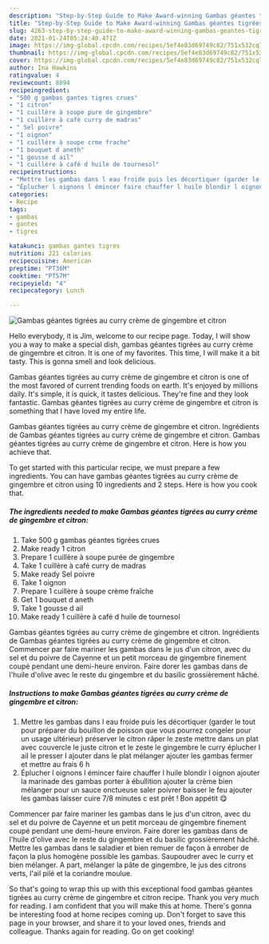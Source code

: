 ```yaml
---
description: "Step-by-Step Guide to Make Award-winning Gambas géantes tigrées au curry crème de gingembre et citron"
title: "Step-by-Step Guide to Make Award-winning Gambas géantes tigrées au curry crème de gingembre et citron"
slug: 4263-step-by-step-guide-to-make-award-winning-gambas-geantes-tigrees-au-curry-creme-de-gingembre-et-citron
date: 2021-01-24T05:24:40.471Z
image: https://img-global.cpcdn.com/recipes/5ef4e83d69749c82/751x532cq70/gambas-geantes-tigrees-au-curry-creme-de-gingembre-et-citron-photo-principale-de-la-recette.jpg
thumbnail: https://img-global.cpcdn.com/recipes/5ef4e83d69749c82/751x532cq70/gambas-geantes-tigrees-au-curry-creme-de-gingembre-et-citron-photo-principale-de-la-recette.jpg
cover: https://img-global.cpcdn.com/recipes/5ef4e83d69749c82/751x532cq70/gambas-geantes-tigrees-au-curry-creme-de-gingembre-et-citron-photo-principale-de-la-recette.jpg
author: Ina Hawkins
ratingvalue: 4
reviewcount: 8894
recipeingredient:
- "500 g gambas gantes tigres crues"
- "1 citron"
- "1 cuillère à soupe pure de gingembre"
- "1 cuillère à café curry de madras"
- " Sel poivre"
- "1 oignon"
- "1 cuillère à soupe crme frache"
- "1 bouquet d aneth"
- "1 gousse d ail"
- "1 cuillère à café d huile de tournesol"
recipeinstructions:
- "Mettre les gambas dans l eau froide puis les décortiquer (garder le tout pour préparer du bouillon de poisson que vous pourrez congeler pour un usage ultérieur) préserver le citron râper le zeste mettre dans un plat avec couvercle le juste citron et le zeste le gingembre le curry éplucher l ail le presser l ajouter dans le plat mélanger ajouter les gambas fermer et mettre au frais 6 h"
- "Éplucher l oignons l émincer faire chauffer l huile blondir l oignon ajouter la marinade des gambas porter à ébullition ajouter la crème bien mélanger pour un sauce onctueuse saler poivrer baisser le feu ajouter les gambas laisser cuire 7/8 minutes c est prêt ! Bon appétit 😋"
categories:
- Recipe
tags:
- gambas
- gantes
- tigres

katakunci: gambas gantes tigres 
nutrition: 221 calories
recipecuisine: American
preptime: "PT36M"
cooktime: "PT57M"
recipeyield: "4"
recipecategory: Lunch

---
```



![Gambas géantes tigrées au curry crème de gingembre et citron](https://img-global.cpcdn.com/recipes/5ef4e83d69749c82/751x532cq70/gambas-geantes-tigrees-au-curry-creme-de-gingembre-et-citron-photo-principale-de-la-recette.jpg)

Hello everybody, it is Jim, welcome to our recipe page. Today, I will show you a way to make a special dish, gambas géantes tigrées au curry crème de gingembre et citron. It is one of my favorites. This time, I will make it a bit tasty. This is gonna smell and look delicious.

Gambas géantes tigrées au curry crème de gingembre et citron is one of the most favored of current trending foods on earth. It's enjoyed by millions daily. It's simple, it is quick, it tastes delicious. They're fine and they look fantastic. Gambas géantes tigrées au curry crème de gingembre et citron is something that I have loved my entire life.

Gambas géantes tigrées au curry crème de gingembre et citron. Ingrédients de Gambas géantes tigrées au curry crème de gingembre et citron. Gambas géantes tigrées au curry crème de gingembre et citron. Here is how you achieve that.


To get started with this particular recipe, we must prepare a few ingredients. You can have gambas géantes tigrées au curry crème de gingembre et citron using 10 ingredients and 2 steps. Here is how you cook that.

<!--inarticleads1-->

##### The ingredients needed to make Gambas géantes tigrées au curry crème de gingembre et citron:

1. Take 500 g gambas géantes tigrées crues
1. Make ready 1 citron
1. Prepare 1 cuillère à soupe purée de gingembre
1. Take 1 cuillère à café curry de madras
1. Make ready  Sel poivre
1. Take 1 oignon
1. Prepare 1 cuillère à soupe crème fraîche
1. Get 1 bouquet d aneth
1. Take 1 gousse d ail
1. Make ready 1 cuillère à café d huile de tournesol


Gambas géantes tigrées au curry crème de gingembre et citron. Ingrédients de Gambas géantes tigrées au curry crème de gingembre et citron. Commencer par faire mariner les gambas dans le jus d&#39;un citron, avec du sel et du poivre de Cayenne et un petit morceau de gingembre finement coupé pendant une demi-heure environ. Faire dorer les gambas dans de l&#39;huile d&#39;olive avec le reste du gingembre et du basilic grossièrement hâché. 

<!--inarticleads2-->

##### Instructions to make Gambas géantes tigrées au curry crème de gingembre et citron:

1. Mettre les gambas dans l eau froide puis les décortiquer (garder le tout pour préparer du bouillon de poisson que vous pourrez congeler pour un usage ultérieur) préserver le citron râper le zeste mettre dans un plat avec couvercle le juste citron et le zeste le gingembre le curry éplucher l ail le presser l ajouter dans le plat mélanger ajouter les gambas fermer et mettre au frais 6 h
1. Éplucher l oignons l émincer faire chauffer l huile blondir l oignon ajouter la marinade des gambas porter à ébullition ajouter la crème bien mélanger pour un sauce onctueuse saler poivrer baisser le feu ajouter les gambas laisser cuire 7/8 minutes c est prêt ! Bon appétit 😋


Commencer par faire mariner les gambas dans le jus d&#39;un citron, avec du sel et du poivre de Cayenne et un petit morceau de gingembre finement coupé pendant une demi-heure environ. Faire dorer les gambas dans de l&#39;huile d&#39;olive avec le reste du gingembre et du basilic grossièrement hâché. Mettre les gambas dans le saladier et bien remuer de façon à enrober de façon la plus homogène possible les gambas. Saupoudrer avec le curry et bien mélanger. A part, mélanger la pâte de gingembre, le jus des citrons verts, l&#39;ail pilé et la coriandre moulue. 

So that's going to wrap this up with this exceptional food gambas géantes tigrées au curry crème de gingembre et citron recipe. Thank you very much for reading. I am confident that you will make this at home. There's gonna be interesting food at home recipes coming up. Don't forget to save this page in your browser, and share it to your loved ones, friends and colleague. Thanks again for reading. Go on get cooking!
